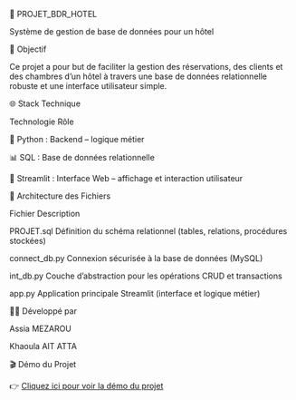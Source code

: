 🏨 PROJET_BDR_HOTEL

Système de gestion de base de données pour un hôtel

🎯 Objectif

Ce projet a pour but de faciliter la gestion des réservations, des clients et des chambres d’un hôtel à travers une base de données relationnelle robuste et une interface utilisateur simple.

🌐 Stack Technique

Technologie	Rôle

🐍 Python :	Backend – logique métier

📊 SQL : 	Base de données relationnelle

🎨 Streamlit : 	Interface Web – affichage et interaction utilisateur

📁 Architecture des Fichiers

Fichier	Description

PROJET.sql	Définition du schéma relationnel (tables, relations, procédures stockées)

connect_db.py	Connexion sécurisée à la base de données (MySQL)

int_db.py	Couche d’abstraction pour les opérations CRUD et transactions

app.py	Application principale Streamlit (interface et logique métier)


👩‍💻 Développé par

Assia MEZAROU

Khaoula AIT ATTA

🎬 Démo du Projet

👉 [Cliquez ici pour voir la démo du projet](https://drive.google.com/file/d/1-vIJpZ-jOfMXDqijfMPgDtkDsEnRotUL/view?usp=drive_link)
